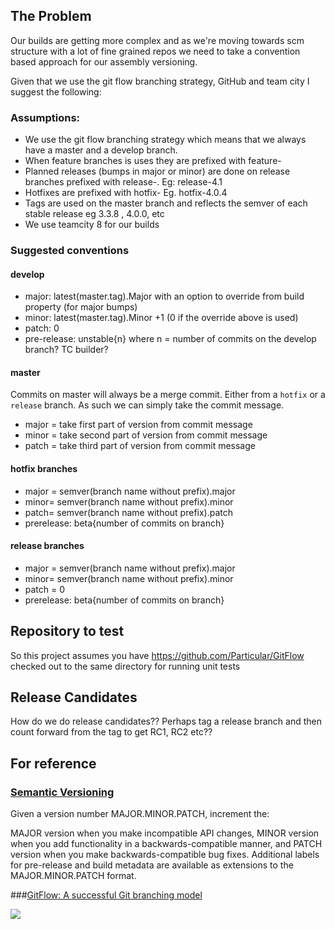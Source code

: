

## The Problem

Our builds are getting more complex and as we're moving towards scm structure with a lot of fine grained repos we need to take a convention based approach for our assembly versioning.

Given that we use the git flow branching strategy, GitHub and team city I suggest the following:

### Assumptions:

* We use the git flow branching strategy which means that we always have a master and a develop branch.
* When feature branches is uses they are prefixed with feature-
* Planned releases (bumps in major or minor) are done on release branches prefixed with release-. Eg: release-4.1
* Hotfixes are prefixed with hotfix- Eg. hotfix-4.0.4
* Tags are used on the master branch and reflects the semver of each stable release eg 3.3.8 , 4.0.0, etc
* We use teamcity 8 for our builds

### Suggested conventions

#### develop

* major:  latest(master.tag).Major with an option to override from build property (for major bumps)
* minor: latest(master.tag).Minor +1 (0 if the override above is used)
* patch: 0
* pre-release: unstable{n} where n = number of commits on the develop branch? TC builder?

#### master

Commits on master will always be a merge commit. Either from a `hotfix` or a `release` branch. As such we can simply take the commit message.

* major = take first part of version from commit message
* minor = take second part of version from commit message
* patch = take third part of version from commit message

#### hotfix branches

* major = semver(branch name without prefix).major
* minor= semver(branch name without prefix).minor
* patch= semver(branch name without prefix).patch
* prerelease: beta{number of commits on branch}

#### release branches

* major = semver(branch name without prefix).major
* minor= semver(branch name without prefix).minor
* patch = 0
* prerelease: beta{number of commits on branch}


## Repository to test

So this project assumes you have https://github.com/Particular/GitFlow checked out to the same directory for running unit tests

## Release Candidates

How do we do release candidates?? Perhaps  tag a release branch and then count forward from the tag to get RC1, RC2 etc??

## For reference

### [Semantic Versioning](http://semver.org/)

Given a version number MAJOR.MINOR.PATCH, increment the:

MAJOR version when you make incompatible API changes,
MINOR version when you add functionality in a backwards-compatible manner, and
PATCH version when you make backwards-compatible bug fixes.
Additional labels for pre-release and build metadata are available as extensions to the MAJOR.MINOR.PATCH format.
 
###[GitFlow: A successful Git branching model](http://nvie.com/git-model/)
 
![](http://nvie.com/img/2009/12/Screen-shot-2009-12-24-at-11.32.03.png)